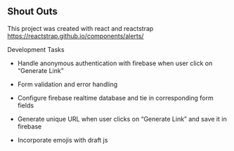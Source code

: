 ## Shout Outs

This project was created with react and reactstrap https://reactstrap.github.io/components/alerts/

Development Tasks

  - Handle anonymous authentication with firebase when user click on “Generate Link”

  - Form validation and error handling

  - Configure firebase realtime database and tie in corresponding form fields

  - Generate unique URL when user clicks on “Generate Link” and save it in firebase

  - Incorporate emojis with draft js